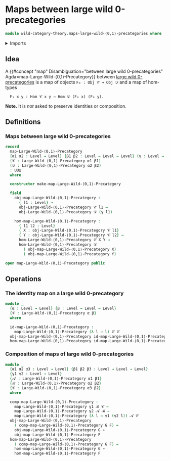 # Maps between large wild 0-precategories

```agda
module wild-category-theory.maps-large-wild-⟨0,1⟩-precategories where
```

<details><summary>Imports</summary>

```agda
open import foundation.cartesian-product-types
open import foundation.dependent-pair-types
open import foundation.function-types
open import foundation.identity-types
open import foundation.propositions
open import foundation.sets
open import foundation.truncated-types
open import foundation.truncation-levels
open import foundation.universe-levels

open import wild-category-theory.large-wild-⟨0,1⟩-precategories
```

</details>

## Idea

A
{{#concept "map" Disambiguation="between large wild 0-precategories" Agda=map-Large-Wild-⟨0,1⟩-Precategory}}
between
[large wild 0-precategories](wild-category-theory.large-wild-⟨0,1⟩-precategories.lagda.md)
is a map of objects `F₀ : Obj 𝒞 → Obj 𝒟` and a map of hom-types

```text
  F₁ x y : Hom 𝒞 x y → Hom 𝒟 (F₀ x) (F₀ y).
```

**Note.** It is _not_ asked to preserve identities or composition.

## Definitions

### Maps between large wild 0-precategories

```agda
record
  map-Large-Wild-⟨0,1⟩-Precategory
  {α1 α2 : Level → Level} {β1 β2 : Level → Level → Level} (γ : Level → Level)
  (𝒞 : Large-Wild-⟨0,1⟩-Precategory α1 β1)
  (𝒟 : Large-Wild-⟨0,1⟩-Precategory α2 β2)
  : UUω
  where

  constructor make-map-Large-Wild-⟨0,1⟩-Precategory

  field
    obj-map-Large-Wild-⟨0,1⟩-Precategory :
      { l1 : Level} →
      obj-Large-Wild-⟨0,1⟩-Precategory 𝒞 l1 →
      obj-Large-Wild-⟨0,1⟩-Precategory 𝒟 (γ l1)

    hom-map-Large-Wild-⟨0,1⟩-Precategory :
      { l1 l2 : Level}
      { X : obj-Large-Wild-⟨0,1⟩-Precategory 𝒞 l1}
      { Y : obj-Large-Wild-⟨0,1⟩-Precategory 𝒞 l2} →
      hom-Large-Wild-⟨0,1⟩-Precategory 𝒞 X Y →
      hom-Large-Wild-⟨0,1⟩-Precategory 𝒟
        ( obj-map-Large-Wild-⟨0,1⟩-Precategory X)
        ( obj-map-Large-Wild-⟨0,1⟩-Precategory Y)

open map-Large-Wild-⟨0,1⟩-Precategory public
```

## Operations

### The identity map on a large wild 0-precategory

```agda
module _
  {α : Level → Level} {β : Level → Level → Level}
  {𝒞 : Large-Wild-⟨0,1⟩-Precategory α β}
  where

  id-map-Large-Wild-⟨0,1⟩-Precategory :
    map-Large-Wild-⟨0,1⟩-Precategory (λ l → l) 𝒞 𝒞
  obj-map-Large-Wild-⟨0,1⟩-Precategory id-map-Large-Wild-⟨0,1⟩-Precategory = id
  hom-map-Large-Wild-⟨0,1⟩-Precategory id-map-Large-Wild-⟨0,1⟩-Precategory = id
```

### Composition of maps of large wild 0-precategories

```agda
module _
  {α1 α2 α3 : Level → Level} {β1 β2 β3 : Level → Level → Level}
  {γ1 γ2 : Level → Level}
  {𝒜 : Large-Wild-⟨0,1⟩-Precategory α1 β1}
  {ℬ : Large-Wild-⟨0,1⟩-Precategory α2 β2}
  {𝒞 : Large-Wild-⟨0,1⟩-Precategory α3 β2}
  where

  comp-map-Large-Wild-⟨0,1⟩-Precategory :
    map-Large-Wild-⟨0,1⟩-Precategory γ1 ℬ 𝒞 →
    map-Large-Wild-⟨0,1⟩-Precategory γ2 𝒜 ℬ →
    map-Large-Wild-⟨0,1⟩-Precategory (λ l → γ1 (γ2 l)) 𝒜 𝒞
  obj-map-Large-Wild-⟨0,1⟩-Precategory
    ( comp-map-Large-Wild-⟨0,1⟩-Precategory G F) =
    obj-map-Large-Wild-⟨0,1⟩-Precategory G ∘
    obj-map-Large-Wild-⟨0,1⟩-Precategory F
  hom-map-Large-Wild-⟨0,1⟩-Precategory
    ( comp-map-Large-Wild-⟨0,1⟩-Precategory G F) =
    hom-map-Large-Wild-⟨0,1⟩-Precategory G ∘
    hom-map-Large-Wild-⟨0,1⟩-Precategory F
```
